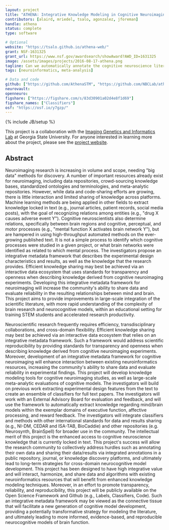 ```yaml
---
layout: project
title: "ATHENA: Integrative Knowledge Modeling in Cognitive Neuroimaging"
contributors: [alaird, mriedel, tsalo, agonzalez, jforeman]
handle: athena
status: complete
type: software

# Optional
website: "https://tsalo.github.io/athena-web/"
grant: NSF-1631325
grant_url: https://www.nsf.gov/awardsearch/showAward?AWD_ID=1631325
image: /assets/images/projects/2016-08-17-athena.png
tagline: Can we automatically annotate the cognitive neuroscience literature?
tags: [neuroinformatics, meta-analysis]

# Data and code
github: ["https://github.com/AthenaSTM", "https://github.com/NBCLab/athena"]
neurovault:
openneuro:
figshare: ["https://figshare.com/s/83d30901a02d4e8f1d69"]
figshare_names: ["Classifiers"]
osf: "https://osf.io/y7gzp/"
---
```

{% include JB/setup %}

This project is a collaboration with the [Imaging Genetics and Informatics Lab](http://sites.gsu.edu/igil/) at Georgia State University. For anyone interested in learning more about the project, please see the [project website](https://tsalo.github.io/athena-web/).

## Abstract

Neuroimaging research is increasing in volume and scope, needing "big data" methods for discovery. A number of important resources already exist for neuroimaging, including data repositories, crowd-sourcing knowledge bases, standardized ontologies and terminologies, and meta-analytic repositories. However, while data and code-sharing efforts are growing, there is little interaction and limited sharing of knowledge across platforms. Machine learning methods are being applied in other fields to extract knowledge locked in text (e.g., journal articles, patient records, social media posts), with the goal of recognizing relations among entities (e.g., "drug X causes adverse event Y"). Cognitive neuroscientists also determine relations, specifically between brain regions and cognitive, perceptual, and motor processes (e.g., "mental function X activates brain network Y"), but are hampered in using high-throughput automated methods on the ever-growing published text. It is not a simple process to identify which cognitive processes were studied in a given project, or what brain networks were identified as related to which mental process. The investigators propose an integrative metadata framework that describes the experimental design characteristics and results, as well as the knowledge that the research provides. Efficient knowledge sharing may best be achieved via an interactive data ecosystem that uses standards for transparency and openness when describing knowledge derived from cognitive neuroimaging experiments. Developing this integrative metadata framework for neuroimaging will increase the community's ability to share data and evaluate reliability in the resulting relationships between mind and brain. This project aims to provide improvements in large-scale integration of the scientific literature, with more rapid understanding of the complexity of brain research and neurocognitive models, within an educational setting for training STEM students and accelerated research productivity.

Neuroscientific research frequently requires efficiency, transdisciplinary collaborations, and cross-domain flexibility. Efficient knowledge sharing may best be achieved via an interactive data ecosystem that relies on an integrative metadata framework. Such a framework would address scientific reproducibility by providing standards for transparency and openness when describing knowledge derived from cognitive neuroimaging experiments. Moreover, development of an integrative metadata framework for cognitive neuroimaging will enhance interaction between existing neuroinformatics resources, increasing the community's ability to share data and evaluate reliability in experimental findings. This project will develop knowledge modeling tools for cognitive neuroimaging studies, as well as large-scale meta-analytic evaluations of cognitive models. The investigators will build on previous work extracting experimental design features from the text to create an ensemble of classifiers for full text papers. The investigators will work with an External Advisory Board for evaluation and feedback, and will use the framework to automatically extract knowledge regarding mind/brain models within the exemplar domains of executive function, affective processing, and reward feedback. The investigators will integrate classifiers and methods with other international standards for data and results sharing (e.g., NI-DM, CEDAR and ISA-TAB, BioCaddie) and other repositories (e.g. Neurosynth, BrainSpell) for broader use in the community. The intellectual merit of this project is the enhanced access to cognitive neuroscience knowledge that is currently locked in text. This project's success will allow the research community to collectively address hurdles such as annotating their own data and sharing their data/results via integrated annotations in a public repository, journal, or knowledge discovery platforms, and ultimately lead to long-term strategies for cross-domain neurocognitive model development. This project has been designed to have high integrative value and will interact, harmonize, and share data and algorithms with existing neuroinformatics resources that will benefit from enhanced knowledge modeling techniques. Moreover, in an effort to promote transparency, reliability, and reproducibility, this project will be publicly available on the Open Science Framework and Github (e.g., Labels, Classifiers, Code). Such an integrative metadata framework may be viewed as the connective tissue that will facilitate a new generation of cognitive model development, providing a potentially transformative strategy for modeling the literature, and ultimately leading to more informed, evidence-based, and reproducible neurocognitive models of brain function.

